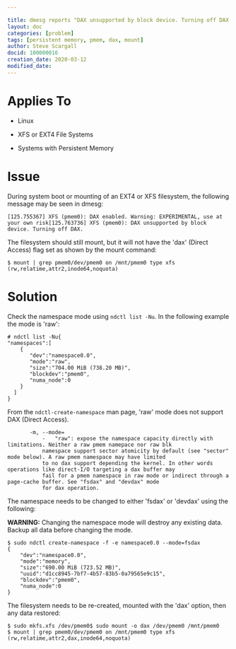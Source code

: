 ```yaml
---

title: dmesg reports "DAX unsupported by block device. Turning off DAX." during boot or mounting file systems
layout: doc
categories: [problem]
tags: [persistent memory, pmem, dax, mount]
author: Steve Scargall
docid: 100000016
creation_date: 2020-03-12
modified_date: 
---
```


# Applies To

- Linux

- XFS or EXT4 File Systems

- Systems with Persistent Memory

  

# Issue

During system boot or mounting of an EXT4 or XFS filesystem, the following message may be seen in dmesg:

```
[125.755367] XFS (pmem0): DAX enabled. Warning: EXPERIMENTAL, use at your own risk[125.763736] XFS (pmem0): DAX unsupported by block device. Turning off DAX.
```

The filesystem should still mount, but it will not have the 'dax' (Direct Access) flag set as shown by the mount command:

```
$ mount | grep pmem0/dev/pmem0 on /mnt/pmem0 type xfs (rw,relatime,attr2,inode64,noquota)
```



# Solution

Check the namespace mode using `ndctl list -Nu`. In the following example the mode is 'raw':

```
# ndctl list -Nu{
"namespaces":[
    {
       "dev":"namespace0.0",
       "mode":"raw",
       "size":"704.00 MiB (738.20 MB)",
       "blockdev":"pmem0",
       "numa_node":0
    }
  ]
}
```

From the `ndctl-create-namespace` man page, 'raw' mode does not support DAX (Direct Access).

```
       -m, --mode=
           -   "raw": expose the namespace capacity directly with limitations. Neither a raw pmem namepace nor raw blk
           namespace support sector atomicity by default (see "sector" mode below). A raw pmem namespace may have limited
           to no dax support depending the kernel. In other words operations like direct-I/O targeting a dax buffer may
           fail for a pmem namespace in raw mode or indirect through a page-cache buffer. See "fsdax" and "devdax" mode
           for dax operation.
```

The namespace needs to be changed to either 'fsdax' or 'devdax' using the following:

**WARNING:** Changing the namespace mode will destroy any existing data. Backup all data before changing the mode.

```
$ sudo ndctl create-namespace -f -e namespace0.0 --mode=fsdax
{  
	"dev":"namespace0.0",
    "mode":"memory",
    "size":"690.00 MiB (723.52 MB)",
    "uuid":"d1cc8945-7bf7-4b57-83b5-0a79565e9c15",
    "blockdev":"pmem0",
    "numa_node":0
}
```

The filesystem needs to be re-created, mounted with the 'dax' option, then any data restored:

```
$ sudo mkfs.xfs /dev/pmem0$ sudo mount -o dax /dev/pmem0 /mnt/pmem0
$ mount | grep pmem0/dev/pmem0 on /mnt/pmem0 type xfs (rw,relatime,attr2,dax,inode64,noquota)
```

